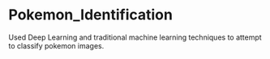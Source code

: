 # Pokemon_Identification
Used Deep Learning and traditional machine learning techniques to attempt to classify pokemon images.
